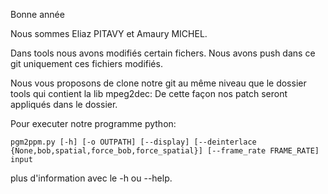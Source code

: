 Bonne année

Nous sommes Eliaz PITAVY et Amaury MICHEL.

Dans tools nous avons modifiés certain fichers. Nous avons push dans ce git uniquement ces fichiers modifiés.

Nous vous proposons de clone notre git au même niveau que le dossier tools qui contient la lib mpeg2dec:
De cette façon nos patch seront appliqués dans le dossier.

Pour executer notre programme python:

    pgm2ppm.py [-h] [-o OUTPATH] [--display] [--deinterlace {None,bob,spatial,force_bob,force_spatial}] [--frame_rate FRAME_RATE] input

plus d'information avec le -h ou --help.